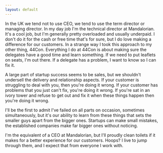 ```yaml
---
layout: default
---
```


In the UK we tend not to use CEO, we tend to use the term director or managing director.
In my day job I'm the technical director at Mandalorian. It's a cool job, but I'm generally pretty overloaded and usually underpaid. I don't do it for the cash or free time that's for sure, but I do love making a difference for our customers. In a strange way I took this approach to my other thing, 44Con. Everything I do at 44Con is about making sure the delegates have a good time and learn something. If we need to put leaflets on seats, I'm out there. If a delegate has a problem, I want to know so I can fix it.

A large part of startup success seems to be sales, but we shouldn't undersell the delivery and relationship aspects. If your customer is struggling to deal with you, then you're doing it wrong. If your customer has problems that you just can't fix, you're doing it wrong. If you're sat in an ivory tower and refuse to get out and fix it when these things happen then you're doing it wrong.

I'll be the first to admit I've failed on all parts on occasion, sometimes simultaneously, but it's our ability to learn from these things that sets the smaller guys apart from the bigger ones. Startups can make small mistakes, the established companies make far bigger ones without noticing.

I'm the equivalent of a CEO at Mandalorian, but I'll proudly clean toilets if it makes for a better experience for our customers. Hoops? I live to jump through them, and I expect that from everyone I work with.